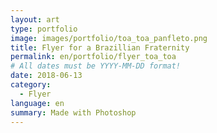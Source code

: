```yaml
---
layout: art
type: portfolio
image: images/portfolio/toa_toa_panfleto.png
title: Flyer for a Brazillian Fraternity
permalink: en/portfolio/flyer_toa_toa
# All dates must be YYYY-MM-DD format!
date: 2018-06-13
category:
  - Flyer
language: en
summary: Made with Photoshop
---
```

